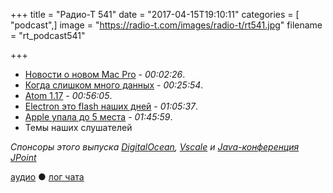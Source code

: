 +++
title = "Радио-Т 541"
date = "2017-04-15T19:10:11"
categories = [ "podcast",]
image = "https://radio-t.com/images/radio-t/rt541.jpg"
filename = "rt_podcast541"

+++

- [Новости о новом Mac Pro](http://daringfireball.net/2017/04/the_mac_pro_lives) - *00:02:26*.
- [Когда слишком много данных](https://www.recode.net/2017/4/12/15275160/big-data-analytics-enterprise-technology-internet-of-things-iot) - *00:25:54*.
- [Atom 1.17](http://blog.atom.io/2017/04/12/atom-1-16.html) - *00:56:05*.
- [Electron это flash наших дней](https://josephg.com/blog/electron-is-flash-for-the-desktop/) - *01:05:37*.
- [Apple упала до 5 места](http://www.cultofmac.com/475833/apple-drops-fifth-place-2017-laptop-rankings/) - *01:45:59*.
- Темы наших слушателей

*Спонсоры этого выпуска [DigitalOcean](https://www.digitalocean.com), [Vscale](http://bit.ly/radio-t_vscale) и [Java-конференция JPoint](http://bit.ly/jpoint-radiot-2017)*


[аудио](http://cdn.radio-t.com/rt_podcast541.mp3) ● [лог чата](http://chat.radio-t.com/logs/radio-t-541.html)
<audio src="http://cdn.radio-t.com/rt_podcast541.mp3" preload="none"></audio>